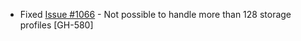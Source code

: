 * Fixed [Issue #1066](https://github.com/vmware/terraform-provider-vcd/issues/1066) - Not possible to handle more than 128 storage profiles [GH-580]
